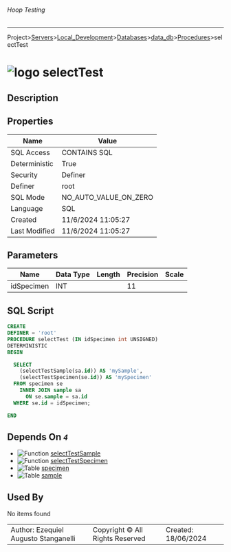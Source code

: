 ###### Hoop Testing
___
Project>[Servers](../../../../Servers.md)>[Local_Development](../../../Local_Development.md)>[Databases](../../Databases.md)>[data_db](../data_db.md)>[Procedures](Procedures.md)>selectTest


# ![logo](../../../../../Images/procedure64.svg) selectTest

## <a name="#Description"></a>Description
> 
## <a name="#Properties"></a>Properties
|Name|Value|
|---|---|
|SQL Access|CONTAINS SQL|
|Deterministic|True|
|Security|Definer|
|Definer|root|
|SQL Mode|NO_AUTO_VALUE_ON_ZERO|
|Language|SQL|
|Created|11/6/2024 11:05:27|
|Last Modified|11/6/2024 11:05:27|


## <a name="#Parameters"></a>Parameters
|Name|Data Type|Length|Precision|Scale|
|---|---|---|---|---|
|idSpecimen|INT||11||

## <a name="#SqlScript"></a>SQL Script
```SQL
CREATE
DEFINER = 'root'
PROCEDURE selectTest (IN idSpecimen int UNSIGNED)
DETERMINISTIC
BEGIN

  SELECT
    (selectTestSample(sa.id)) AS 'mySample',
    (selectTestSpecimen(se.id)) AS 'mySpecimen'
  FROM specimen se
    INNER JOIN sample sa
      ON se.sample = sa.id
  WHERE se.id = idSpecimen;

END
```

## <a name="#DependsOn"></a>Depends On _`4`_
- ![Function](../../../../../Images/function.svg) [selectTestSample](../Functions/selectTestSample.md)
- ![Function](../../../../../Images/function.svg) [selectTestSpecimen](../Functions/selectTestSpecimen.md)
- ![Table](../../../../../Images/table.svg) [specimen](../Tables/specimen.md)
- ![Table](../../../../../Images/table.svg) [sample](../Tables/sample.md)


## <a name="#UsedBy"></a>Used By
No items found

||||
|---|---|---|
|Author: Ezequiel Augusto Stanganelli|Copyright © All Rights Reserved|Created: 18/06/2024|